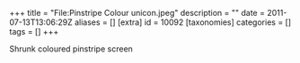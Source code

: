+++
title = "File:Pinstripe Colour unicon.jpeg"
description = ""
date = 2011-07-13T13:06:29Z
aliases = []
[extra]
id = 10092
[taxonomies]
categories = []
tags = []
+++

Shrunk coloured pinstripe screen
